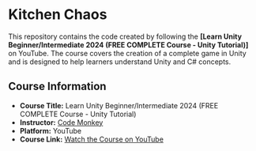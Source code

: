 # Kitchen Chaos

This repository contains the code created by following the **[Learn Unity Beginner/Intermediate 2024 (FREE COMPLETE Course - Unity Tutorial)]** on YouTube. The course covers the creation of a complete game in Unity and is designed to help learners understand Unity and C# concepts.

## Course Information

- **Course Title:** Learn Unity Beginner/Intermediate 2024 (FREE COMPLETE Course - Unity Tutorial)
- **Instructor:** [Code Monkey](https://www.youtube.com/@CodeMonkeyUnity)
- **Platform:** YouTube
- **Course Link:** [Watch the Course on YouTube](https://youtu.be/AmGSEH7QcDg)

